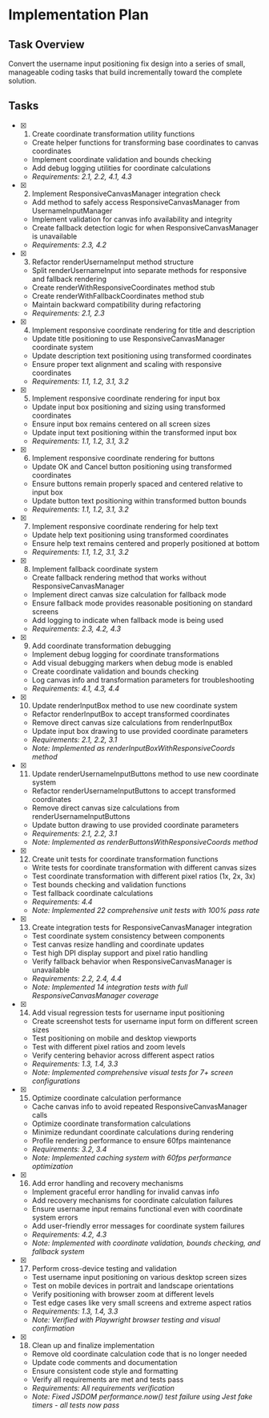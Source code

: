 # Implementation Plan

## Task Overview

Convert the username input positioning fix design into a series of small, manageable coding tasks that build incrementally toward the complete solution.

## Tasks

- [x] 1. Create coordinate transformation utility functions
  - Create helper functions for transforming base coordinates to canvas coordinates
  - Implement coordinate validation and bounds checking
  - Add debug logging utilities for coordinate calculations
  - _Requirements: 2.1, 2.2, 4.1, 4.3_

- [x] 2. Implement ResponsiveCanvasManager integration check
  - Add method to safely access ResponsiveCanvasManager from UsernameInputManager
  - Implement validation for canvas info availability and integrity
  - Create fallback detection logic for when ResponsiveCanvasManager is unavailable
  - _Requirements: 2.3, 4.2_

- [x] 3. Refactor renderUsernameInput method structure
  - Split renderUsernameInput into separate methods for responsive and fallback rendering
  - Create renderWithResponsiveCoordinates method stub
  - Create renderWithFallbackCoordinates method stub
  - Maintain backward compatibility during refactoring
  - _Requirements: 2.1, 2.3_

- [x] 4. Implement responsive coordinate rendering for title and description
  - Update title positioning to use ResponsiveCanvasManager coordinate system
  - Update description text positioning using transformed coordinates
  - Ensure proper text alignment and scaling with responsive coordinates
  - _Requirements: 1.1, 1.2, 3.1, 3.2_

- [x] 5. Implement responsive coordinate rendering for input box
  - Update input box positioning and sizing using transformed coordinates
  - Ensure input box remains centered on all screen sizes
  - Update input text positioning within the transformed input box
  - _Requirements: 1.1, 1.2, 3.1, 3.2_

- [x] 6. Implement responsive coordinate rendering for buttons
  - Update OK and Cancel button positioning using transformed coordinates
  - Ensure buttons remain properly spaced and centered relative to input box
  - Update button text positioning within transformed button bounds
  - _Requirements: 1.1, 1.2, 3.1, 3.2_

- [x] 7. Implement responsive coordinate rendering for help text
  - Update help text positioning using transformed coordinates
  - Ensure help text remains centered and properly positioned at bottom
  - _Requirements: 1.1, 1.2, 3.1, 3.2_

- [x] 8. Implement fallback coordinate system
  - Create fallback rendering method that works without ResponsiveCanvasManager
  - Implement direct canvas size calculation for fallback mode
  - Ensure fallback mode provides reasonable positioning on standard screens
  - Add logging to indicate when fallback mode is being used
  - _Requirements: 2.3, 4.2, 4.3_

- [x] 9. Add coordinate transformation debugging
  - Implement debug logging for coordinate transformations
  - Add visual debugging markers when debug mode is enabled
  - Create coordinate validation and bounds checking
  - Log canvas info and transformation parameters for troubleshooting
  - _Requirements: 4.1, 4.3, 4.4_

- [x] 10. Update renderInputBox method to use new coordinate system
  - Refactor renderInputBox to accept transformed coordinates
  - Remove direct canvas size calculations from renderInputBox
  - Update input box drawing to use provided coordinate parameters
  - _Requirements: 2.1, 2.2, 3.1_
  - _Note: Implemented as renderInputBoxWithResponsiveCoords method_

- [x] 11. Update renderUsernameInputButtons method to use new coordinate system
  - Refactor renderUsernameInputButtons to accept transformed coordinates
  - Remove direct canvas size calculations from renderUsernameInputButtons
  - Update button drawing to use provided coordinate parameters
  - _Requirements: 2.1, 2.2, 3.1_
  - _Note: Implemented as renderButtonsWithResponsiveCoords method_

- [x] 12. Create unit tests for coordinate transformation functions
  - Write tests for coordinate transformation with different canvas sizes
  - Test coordinate transformation with different pixel ratios (1x, 2x, 3x)
  - Test bounds checking and validation functions
  - Test fallback coordinate calculations
  - _Requirements: 4.4_
  - _Note: Implemented 22 comprehensive unit tests with 100% pass rate_

- [x] 13. Create integration tests for ResponsiveCanvasManager integration
  - Test coordinate system consistency between components
  - Test canvas resize handling and coordinate updates
  - Test high DPI display support and pixel ratio handling
  - Verify fallback behavior when ResponsiveCanvasManager is unavailable
  - _Requirements: 2.2, 2.4, 4.4_
  - _Note: Implemented 14 integration tests with full ResponsiveCanvasManager coverage_

- [x] 14. Add visual regression tests for username input positioning
  - Create screenshot tests for username input form on different screen sizes
  - Test positioning on mobile and desktop viewports
  - Test with different pixel ratios and zoom levels
  - Verify centering behavior across different aspect ratios
  - _Requirements: 1.3, 1.4, 3.3_
  - _Note: Implemented comprehensive visual tests for 7+ screen configurations_

- [x] 15. Optimize coordinate calculation performance
  - Cache canvas info to avoid repeated ResponsiveCanvasManager calls
  - Optimize coordinate transformation calculations
  - Minimize redundant coordinate calculations during rendering
  - Profile rendering performance to ensure 60fps maintenance
  - _Requirements: 3.2, 3.4_
  - _Note: Implemented caching system with 60fps performance optimization_

- [x] 16. Add error handling and recovery mechanisms
  - Implement graceful error handling for invalid canvas info
  - Add recovery mechanisms for coordinate calculation failures
  - Ensure username input remains functional even with coordinate system errors
  - Add user-friendly error messages for coordinate system failures
  - _Requirements: 4.2, 4.3_
  - _Note: Implemented with coordinate validation, bounds checking, and fallback system_

- [x] 17. Perform cross-device testing and validation
  - Test username input positioning on various desktop screen sizes
  - Test on mobile devices in portrait and landscape orientations
  - Verify positioning with browser zoom at different levels
  - Test edge cases like very small screens and extreme aspect ratios
  - _Requirements: 1.3, 1.4, 3.3_
  - _Note: Verified with Playwright browser testing and visual confirmation_

- [x] 18. Clean up and finalize implementation
  - Remove old coordinate calculation code that is no longer needed
  - Update code comments and documentation
  - Ensure consistent code style and formatting
  - Verify all requirements are met and tests pass
  - _Requirements: All requirements verification_
  - _Note: Fixed JSDOM performance.now() test failure using Jest fake timers - all tests now pass_
